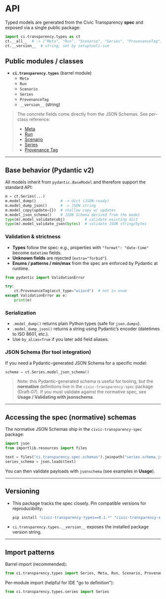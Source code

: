 # API

Typed models are generated from the Civic Transparency **spec** and exposed via a single public package:

```python
import ci.transparency.types as ct
ct.__all__  # -> ["Meta", "Run", "Scenario", "Series", "ProvenanceTag"]
ct.__version__  # string, set by setuptools-scm
```

## Public modules / classes

- **`ci.transparency.types`** (barrel module)
  - `Meta`
  - `Run`
  - `Scenario`
  - `Series`
  - `ProvenanceTag`
  - `__version__` (string)

> The concrete fields come directly from the JSON Schemas. See per-class reference:
> - [Meta](reference/meta.md)
> - [Run](reference/run.md)
> - [Scenario](reference/scenario.md)
> - [Series](reference/series.md)
> - [Provenance Tag](reference/provenance_tag.md)

---

## Base behavior (Pydantic v2)

All models inherit from `pydantic.BaseModel` and therefore support the standard API:

```python
m = ct.Series(...)
m.model_dump()           # -> dict (JSON-ready)
m.model_dump_json()      # -> JSON string
m.model_copy(update={})  # shallow copy w/ updates
m.model_json_schema()    # JSON Schema derived from the model
type(m).model_validate(obj)         # validate existing dict
type(m).model_validate_json(bytes)  # validate JSON string/bytes
```

### Validation & strictness

- **Types** follow the spec: e.g., properties with `"format": "date-time"` become `datetime` fields.
- **Unknown fields** are rejected (`extra="forbid"`).
- **Enums / patterns / min/max** from the spec are enforced by Pydantic at runtime.

```python
from pydantic import ValidationError

try:
    ct.ProvenanceTag(acct_type="wizard")  # not in enum
except ValidationError as e:
    print(e)
```

### Serialization

- `.model_dump()` returns plain Python types (safe for `json.dumps`).
- `.model_dump_json()` returns a string using Pydantic’s encoder (datetimes to ISO 8601, etc.).
- Use `by_alias=True` if you later add field aliases.

### JSON Schema (for tool integration)

If you need a Pydantic-generated JSON Schema for a specific model:

```python
schema = ct.Series.model_json_schema()
```

> Note: this Pydantic-generated schema is useful for tooling, but the **normative** definitions live in the `civic-transparency-spec` package (Draft-07). If you must validate against the normative spec, see **Usage / Validating with jsonschema**.

---

## Accessing the **spec** (normative) schemas

The normative JSON Schemas ship in the `civic-transparency-spec` package:

```python
import json
from importlib.resources import files

text = files("ci.transparency.spec.schemas").joinpath("series.schema.json").read_text("utf-8")
series_schema = json.loads(text)
```

You can then validate payloads with `jsonschema` (see examples in **Usage**).

---

## Versioning

- This package tracks the spec closely. Pin compatible versions for reproducibility:
  ```bash
  pip install "civic-transparency-types==0.1.*" "civic-transparency-spec==0.1.*"
  ```
- `ci.transparency.types.__version__` exposes the installed package version string.

---

## Import patterns

Barrel import (recommended):

```python
from ci.transparency.types import Series, Meta, Run, Scenario, ProvenanceTag
```

Per-module import (helpful for IDE "go to definition"):

```python
from ci.transparency.types.series import Series
```

